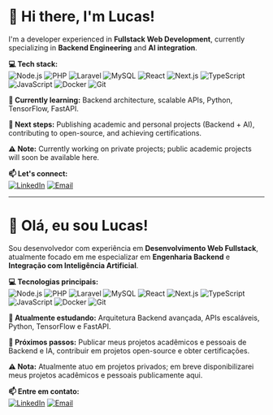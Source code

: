 # 👋 Hi there, I'm Lucas!

I'm a developer experienced in **Fullstack Web Development**, currently specializing in **Backend Engineering** and **AI integration**.

**💻 Tech stack:**  
![Node.js](https://img.shields.io/badge/-Node.js-339933?logo=node.js&logoColor=white) ![PHP](https://img.shields.io/badge/-PHP-777BB4?logo=php&logoColor=white) ![Laravel](https://img.shields.io/badge/-Laravel-FF2D20?logo=laravel&logoColor=white) ![MySQL](https://img.shields.io/badge/-MySQL-4479A1?logo=mysql&logoColor=white) ![React](https://img.shields.io/badge/-React-61DAFB?logo=react&logoColor=black) ![Next.js](https://img.shields.io/badge/-Next.js-000000?logo=next.js&logoColor=white) ![TypeScript](https://img.shields.io/badge/-TypeScript-3178C6?logo=typescript&logoColor=white) ![JavaScript](https://img.shields.io/badge/-JavaScript-F7DF1E?logo=javascript&logoColor=black) ![Docker](https://img.shields.io/badge/-Docker-2496ED?logo=docker&logoColor=white) ![Git](https://img.shields.io/badge/-Git-F05032?logo=git&logoColor=white)

**🧠 Currently learning:** Backend architecture, scalable APIs, Python, TensorFlow, FastAPI.

**🚩 Next steps:** Publishing academic and personal projects (Backend + AI), contributing to open-source, and achieving certifications.

**⚠️ Note:** Currently working on private projects; public academic projects will soon be available here.

**📫 Let's connect:**  
[![LinkedIn](https://img.shields.io/badge/LinkedIn-blue?style=flat-square&logo=linkedin)](www.linkedin.com/in/lucas-vasconcelos-coelho) [![Email](https://img.shields.io/badge/Email-red?style=flat-square&logo=gmail)](mailto:lucas.gvl02@gmail.com)

---

# 👋 Olá, eu sou Lucas!

Sou desenvolvedor com experiência em **Desenvolvimento Web Fullstack**, atualmente focado em me especializar em **Engenharia Backend** e **Integração com Inteligência Artificial**.

**💻 Tecnologias principais:**  
![Node.js](https://img.shields.io/badge/-Node.js-339933?logo=node.js&logoColor=white) ![PHP](https://img.shields.io/badge/-PHP-777BB4?logo=php&logoColor=white) ![Laravel](https://img.shields.io/badge/-Laravel-FF2D20?logo=laravel&logoColor=white) ![MySQL](https://img.shields.io/badge/-MySQL-4479A1?logo=mysql&logoColor=white) ![React](https://img.shields.io/badge/-React-61DAFB?logo=react&logoColor=black) ![Next.js](https://img.shields.io/badge/-Next.js-000000?logo=next.js&logoColor=white) ![TypeScript](https://img.shields.io/badge/-TypeScript-3178C6?logo=typescript&logoColor=white) ![JavaScript](https://img.shields.io/badge/-JavaScript-F7DF1E?logo=javascript&logoColor=black) ![Docker](https://img.shields.io/badge/-Docker-2496ED?logo=docker&logoColor=white) ![Git](https://img.shields.io/badge/-Git-F05032?logo=git&logoColor=white)

**🧠 Atualmente estudando:** Arquitetura Backend avançada, APIs escaláveis, Python, TensorFlow e FastAPI.

**🚩 Próximos passos:** Publicar meus projetos acadêmicos e pessoais de Backend e IA, contribuir em projetos open-source e obter certificações.

**⚠️ Nota:** Atualmente atuo em projetos privados; em breve disponibilizarei meus projetos acadêmicos e pessoais publicamente aqui.

**📫 Entre em contato:**  
[![LinkedIn](https://img.shields.io/badge/LinkedIn-blue?style=flat-square&logo=linkedin)](www.linkedin.com/in/lucas-vasconcelos-coelho) [![Email](https://img.shields.io/badge/Email-red?style=flat-square&logo=gmail)](mailto:lucas.gvl02@gmail.com)